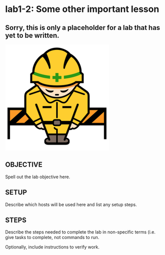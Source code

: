 # lab1-2: Some other important lesson
## Sorry, this is only a placeholder for a lab that has yet to be written.

![Image of construction sign](../images/ConstructionSign.png)

## OBJECTIVE

Spell out the lab objective here.

## SETUP

Describe which hosts will be used here and list any setup steps.

## STEPS

Describe the steps needed to complete the lab in non-specific terms (i.e. give
tasks to complete, not commands to run.

Optionally, include instructions to verify work.
